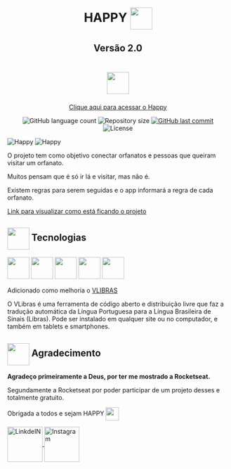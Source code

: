 
<h1 align="center">
  HAPPY <img src= "https://github.com/DeboraMSantos/web/blob/master/src/images/map-marker.svg" width="50px" height="50px" align="center"/>
</h1>
<h2 align="center">
Versão 2.0
  
   <code> <img height="50" src="https://vlibras.gov.br/app/assets/component-ac.png"></code>
</h2>

<p align="center">
  <a href="https://debby-happy.vercel.app/">
     Clique aqui para acessar o Happy
  </a>
</p>

<p align="center">

  <img alt="GitHub language count" src="https://img.shields.io/github/languages/count/DeboraMSantos/web">

  <img alt="Repository size" src="https://img.shields.io/github/repo-size/deboramsantos/web">

  <a href="https://github.com/deboramsantos/web/commits/master">
      <img alt="GitHub last commit" src="https://img.shields.io/github/last-commit/deboramsantos/web?color=blue">
  </a>

  <img alt="License" src="https://img.shields.io/badge/license-MIT-brightgreen?color=blue">

</p>

![Happy](https://github.com/DeboraMSantos/web/blob/master/src/images/print-happy.jpeg)
![Happy](https://github.com/DeboraMSantos/web/blob/master/src/images/vlibras-happy.JPG)

O projeto tem como objetivo conectar orfanatos e pessoas que queiram visitar um orfanato.

Muitos pensam que é só ir lá e visitar, mas não é.

Existem regras para serem seguidas e o app informará a regra de cada orfanato.

[Link para visualizar como está ficando o projeto](https://debby-happy.vercel.app)

## <code><img src="https://img.icons8.com/dusk/2x/greentech.png" width="50px" height="50px" align="center"></code> Tecnologias ##

<code><img height="50" src="https://img.icons8.com/color/2x/typescript.png"></code>
<code><img height="50" src="https://img.icons8.com/dusk/2x/react.png"></code>
<code><img height="50" src="https://img.icons8.com/dusk/2x/css3.png"></code>
<code><img height="50" src="https://img.icons8.com/dusk/2x/html-5.png"></code>
<code><img height="50" src="https://vlibras.gov.br/app/assets/component-ac.png"></code>

Adicionado como melhoria o <a target="_blank" href="https://www.vlibras.gov.br/doc/widget/installation/webpageintegration.html">VLIBRAS</a>

O VLibras é uma ferramenta de código aberto e distribuição livre que faz a tradução automática da Língua Portuguesa para a Língua Brasileira de Sinais (Libras). Pode ser instalado em qualquer site ou no computador, e também em tablets e smartphones.

## <code><img src="https://img.icons8.com/dusk/2x/handshake.png" width="50px" height="50px" align="center"></code> Agradecimento ##
**Agradeço primeiramente a Deus, por ter me mostrado a Rocketseat.**

Segundamente a Rocketseat por poder participar de um projeto desses e totalmente gratuito.

Obrigada a todos e sejam HAPPY <img src= "https://github.com/DeboraMSantos/web/blob/master/src/images/map-marker.svg" width="30px" height="30px" align="center"/>

<a target="_blank" href="https://www.linkedin.com/in/d%C3%A9bora-moura-dos-santos-57813335/">
  <img align="center" alt="LinkdeIN" height="80" src="https://img.icons8.com/bubbles/2x/linkedin.png" />
</a>
<a target="_blank" href="https://www.instagram.com/deboramouradossantos/">
  <img align="center" alt="Instagram" height="80" src="https://img.icons8.com/clouds/2x/instagram-new--v2.png" />
</a> 


